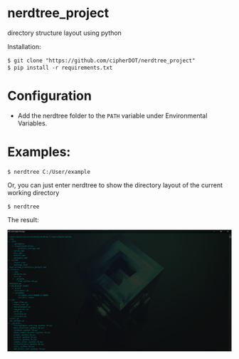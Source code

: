 # nerdtree_project
directory structure layout using python

Installation:
```
$ git clone "https://github.com/cipherDOT/nerdtree_project"
$ pip install -r requirements.txt
```

<h1>Configuration</h1>

- Add the nerdtree folder to the ```PATH``` variable under Environmental Variables.

<h1>Examples:</h1>

```
$ nerdtree C:/User/example
```

Or, you can just enter nerdtree to show the directory layout of the current working directory

```
$ nerdtree
```

The result:

![](images/nerdtree%20demo.png)
